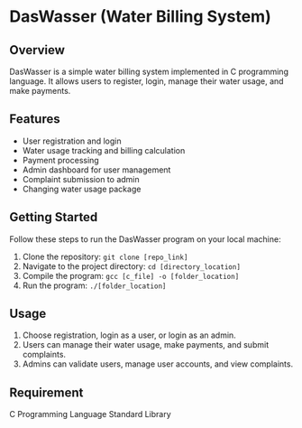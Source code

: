# DasWasser (Water Billing System)

## Overview
DasWasser is a simple water billing system implemented in C programming language. It allows users to register, login, manage their water usage, and make payments.

## Features
- User registration and login
- Water usage tracking and billing calculation
- Payment processing
- Admin dashboard for user management
- Complaint submission to admin
- Changing water usage package

## Getting Started
Follow these steps to run the DasWasser program on your local machine:
1. Clone the repository: `git clone [repo_link]`
2. Navigate to the project directory: `cd [directory_location]`
3. Compile the program: `gcc [c_file] -o [folder_location]`
4. Run the program: `./[folder_location]`

## Usage
1. Choose registration, login as a user, or login as an admin.
2. Users can manage their water usage, make payments, and submit complaints.
3. Admins can validate users, manage user accounts, and view complaints.

## Requirement
C Programming Language Standard Library
